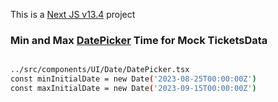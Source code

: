 This is a [Next JS v13.4](https://nextjs.org/)  project


### Min and Max [DatePicker](https://github.com/okanay/flight-search-application/blob/318da71238b5f38f80652045166acd9611e1542b/src/components/UI/Date/DatePicker.tsx) Time for Mock TicketsData

```bash

../src/components/UI/Date/DatePicker.tsx
const minInitialDate = new Date('2023-08-25T00:00:00Z')
const maxInitialDate = new Date('2023-09-15T00:00:00Z')

```